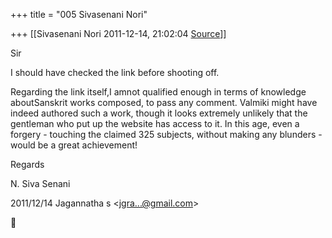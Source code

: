 +++
title = "005 Sivasenani Nori"

+++
[[Sivasenani Nori	2011-12-14, 21:02:04 [Source](https://groups.google.com/g/bvparishat/c/7MTd_fmyn-M)]]



Sir



I should have checked the link before shooting off.



Regarding the link itself,I amnot qualified enough in terms of knowledge aboutSanskrit works composed, to pass any comment. Valmiki might have indeed authored such a work, though it looks extremely unlikely that the gentleman who put up the website has access to it. In this age, even a forgery - touching the claimed 325 subjects, without making any blunders -would be a great achievement!



Regards

N. Siva Senani  

2011/12/14 Jagannatha s \<[jgra...@gmail.com]()\>




